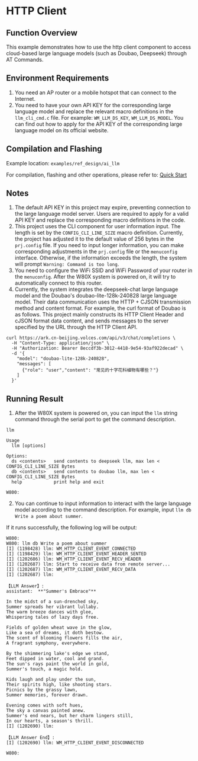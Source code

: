 # HTTP Client

## Function Overview
This example demonstrates how to use the http client component to access cloud-based large language models (such as Doubao, Deepseek) through AT Commands.

## Environment Requirements

1. You need an AP router or a mobile hotspot that can connect to the Internet.
2. You need to have your own API KEY for the corresponding large language model and replace the relevant macro definitions in the `llm_cli_cmd.c` file. For example: `WM_LLM_DS_KEY`, `WM_LLM_DS_MODEL`. You can find out how to apply for the API KEY of the corresponding large language model on its official website.

## Compilation and Flashing

Example location: `examples/ref_design/ai_llm`

For compilation, flashing and other operations, please refer to: [Quick Start](https://doc.winnermicro.net/w800/zh_CN/latest/get_started/index.html)

## Notes

1. The default API KEY in this project may expire, preventing connection to the large language model server. Users are required to apply for a valid API KEY and replace the corresponding macro definitions in the code.
2. This project uses the CLI component for user information input. The length is set by the `CONFIG_CLI_LINE_SIZE` macro definition. Currently, the project has adjusted it to the default value of 256 bytes in the `prj.config` file. If you need to input longer information, you can make corresponding adjustments in the `prj.config` file or the `menuconfig` interface. Otherwise, if the information exceeds the length, the system will prompt `Warning: Command is too long`.
3. You need to configure the WiFi SSID and WiFi Password of your router in the `menuconfig`. After the W80X system is powered on, it will try to automatically connect to this router.
4. Currently, the system integrates the deepseek-chat large language model and the Doubao's doubao-lite-128k-240828 large language model. Their data communication uses the HTTP + CJSON transmission method and content format. For example, the curl format of Doubao is as follows. This project mainly constructs its HTTP Client Header and cJSON format data content, and sends messages to the server specified by the URL through the HTTP Client API.
```
curl https://ark.cn-beijing.volces.com/api/v3/chat/completions \
  -H "Content-Type: application/json" \
  -H "Authorization: Bearer 8eccdf3b-3012-4418-9e54-93af922decad" \
  -d '{
    "model": "doubao-lite-128k-240828",
    "messages": [
      {"role": "user","content": "常见的十字花科植物有哪些？"}
    ]
  }'
```

## Running Result

1. After the W80X system is powered on, you can input the `llm` string command through the serial port to get the command description.
```
llm

Usage
  llm [options]

Options:
  ds <contents>   send contents to deepseek llm, max len < CONFIG_CLI_LINE_SIZE Bytes
  db <contents>   send contents to doubao llm, max len < CONFIG_CLI_LINE_SIZE Bytes
  help            print help and exit

W800: 
```
2. You can continue to input information to interact with the large language model according to the command description. For example, input `llm db Write a poem about summer`.

If it runs successfully, the following log will be output:
```
W800: 
W800: llm db Write a poem about summer
[I] (1198428) llm: WM_HTTP_CLIENT_EVENT_CONNECTED
[I] (1198429) llm: WM_HTTP_CLIENT_EVENT_HEADER_SENTED
[I] (1202686) llm: WM_HTTP_CLIENT_EVENT_RECV_HEADER
[I] (1202687) llm: Start to receive data from remote server...
[I] (1202687) llm: WM_HTTP_CLIENT_EVENT_RECV_DATA
[I] (1202687) llm: 

【LLM Answer】:
assistant:  **"Summer's Embrace"**

In the midst of a sun-drenched sky,
Summer spreads her vibrant lullaby.
The warm breeze dances with glee,
Whispering tales of lazy days free.

Fields of golden wheat wave in the glow,
Like a sea of dreams, it doth bestow.
The scent of blooming flowers fills the air,
A fragrant symphony, everywhere.

By the shimmering lake's edge we stand,
Feet dipped in water, cool and grand.
The sun's rays paint the world in gold,
Summer's touch, a magic hold.

Kids laugh and play under the sun,
Their spirits high, like shooting stars.
Picnics by the grassy lawn,
Summer memories, forever drawn.

Evening comes with soft hues,
The sky a canvas painted anew.
Summer's end nears, but her charm lingers still,
In our hearts, a season's thrill. 
[I] (1202690) llm: 

【LLM Answer End】:
[I] (1202690) llm: WM_HTTP_CLIENT_EVENT_DISCONNECTED

W800: 
```